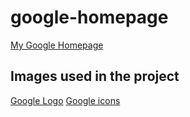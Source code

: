 # google-homepage
[My Google Homepage](https://jaelaguilar.github.io/google-homepage/)

## Images used in the project
[Google Logo](https://www.google.com/images/branding/googlelogo/1x/googlelogo_color_272x92dp.png)
[Google icons](https://fonts.google.com/icons)
